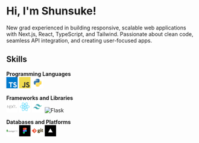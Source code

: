 <h1>Hi, I'm Shunsuke!</h1>

New grad experienced in building responsive, scalable web applications with Next.js, React, TypeScript, and Tailwind. Passionate about clean code, seamless API integration, and creating user-focused apps.

<h2>Skills</h2>

**Programming Languages**
<br/>
<img alt="Typescript" title="Typescript" width="30px" src="https://raw.githubusercontent.com/github/explore/main/topics/typescript/typescript.png"> <img alt="JS" title="JavaScript" width="30px" src="https://raw.githubusercontent.com/github/explore/master/topics/javascript/javascript.png"> <img title="Python" alt="Python" width="30px" src="https://raw.githubusercontent.com/github/explore/master/topics/python/python.png" />

**Frameworks and Libraries**
<br/>
<img title="Next.js" alt="Next.js" width="30px" src="https://raw.githubusercontent.com/github/explore/master/topics/nextjs/nextjs.png"> <img title="React" alt="React" width="30px" src="https://raw.githubusercontent.com/github/explore/master/topics/react/react.png"> <img title="Tailwind" alt="Tailwind" width="30px" src="https://raw.githubusercontent.com/github/explore/master/topics/tailwind/tailwind.png"> <img title="Flask" alt="Flask" width="30px" src="https://encrypted-tbn0.gstatic.com/images?q=tbn:ANd9GcTmD38KsMgEwahtWc_Nfs5ZVktP9dBc36MUZA&s">

**Databases and Platforms**
<br/>
<img title="Git" alt="MongoDB" width="30px" src="https://raw.githubusercontent.com/github/explore/master/topics/mongodb/mongodb.png"> <img title="Figma" alt="Figma" width="30px" src="https://raw.githubusercontent.com/github/explore/master/topics/figma/figma.png"> <img title="Git" alt="Git" width="30px" src="https://raw.githubusercontent.com/github/explore/master/topics/git/git.png"> <img title="Vercel" alt="Vercel" width="30px" src="https://raw.githubusercontent.com/github/explore/master/topics/vercel/vercel.png">

